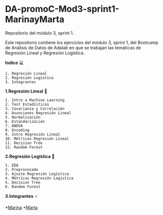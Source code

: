 # DA-promoC-Mod3-sprint1-MarinayMarta


Repositorio del módulo 3, sprint 1.

Este repositorio contiene los ejercicios del módulo 3, sprint 1, del Bootcamp de Análisis de Datos de Adalab en que se trabajan las temáticas de Regresión Lineal y Regresión Logística.


**Indice** :computer:

    1. Regresión Lineal
    2. Regresión Logística
    3. Integrantes

**1.Regresión Lineal** 📐

    1. Intro a Machine Learning
    2. Test Estadísticos
    3. Covarianza y Correlación
    4. Asunciones Regresión Lineal
    5. Normalización
    6. Estandarización
    7. ANOVA
    8. Encoding
    9. Intro Regresión Lineal
    10. Métricas Regresión Lineal
    11. Decision Tree
    12. Random Forest


**2.Regresión Logística** 💠

    1. EDA
    2. Preprocesado
    3. Ajuste Regresión Logística
    4. Métricas Regresión Logística
    5. Decision Tree
    6. Random Forest


**3.Integrantes** :star:

 *[Marina](https://github.com/pinheiro02)
 *[Marta](https://github.com/MartaOrdas)

